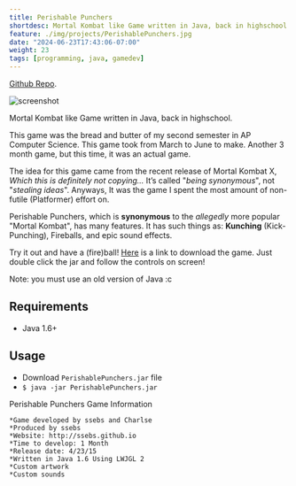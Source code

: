 ```yaml
---
title: Perishable Punchers
shortdesc: Mortal Kombat like Game written in Java, back in highschool.
feature: ./img/projects/PerishablePunchers.jpg
date: "2024-06-23T17:43:06-07:00"
weight: 23
tags: [programming, java, gamedev]
---
```

[Github Repo](https://github.com/ssebs/PerishablePunchers).

![screenshot](./img/projects/PerishablePunchers.jpg)

Mortal Kombat like Game written in Java, back in highschool.

This game was the bread and butter of my second semester in AP Computer Science. This game took from March to June to make. Another 3 month game, but this time, it was an actual game. 

The idea for this game came from the recent release of Mortal Kombat X, *Which this is definitely not copying...* It’s called "*being synonymous*", not "*stealing ideas*". Anyways, It was the game I spent the most amount of non-futile (Platformer) effort on.

Perishable Punchers, which is **synonymous** to the *allegedly* more popular "Mortal Kombat", has many features. It has such things as: **Kunching** (Kick-Punching), Fireballs, and epic sound effects. 

Try it out and have a (fire)ball! [Here](https://github.com/ssebs/PerishablePunchers/raw/master/PerishablePunchers.jar) is a link to download the game. Just double click the jar and follow the controls on screen!

Note: you must use an old version of Java :c


## Requirements
- Java 1.6+

## Usage
- Download `PerishablePunchers.jar` file
- `$ java -jar PerishablePunchers.jar`

Perishable Punchers Game Information
~~~~~~~~~~~~~~~~~~~~~~~~~~~~~~~~~~~~
*Game developed by ssebs and Charlse
*Produced by ssebs
*Website: http://ssebs.github.io
*Time to develop: 1 Month
*Release date: 4/23/15
*Written in Java 1.6 Using LWJGL 2
*Custom artwork
*Custom sounds
